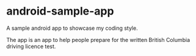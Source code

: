 # android-sample-app
A sample android app to showcase my coding style. 

The app is an app to help people prepare for the written British Columbia driving licence test.
